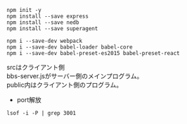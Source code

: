 

```
npm init -y
npm install --save express
npm install --save nedb
npm install --save superagent

npm i --save-dev webpack
npm i --save-dev babel-loader babel-core
npm i --save-dev babel-preset-es2015 babel-preset-react
```

srcはクライアント側    
bbs-server.jsがサーバー側のメインプログラム。    
public内はクライアント側のプログラム。    

- port解放    

```
lsof -i -P | grep 3001
```

